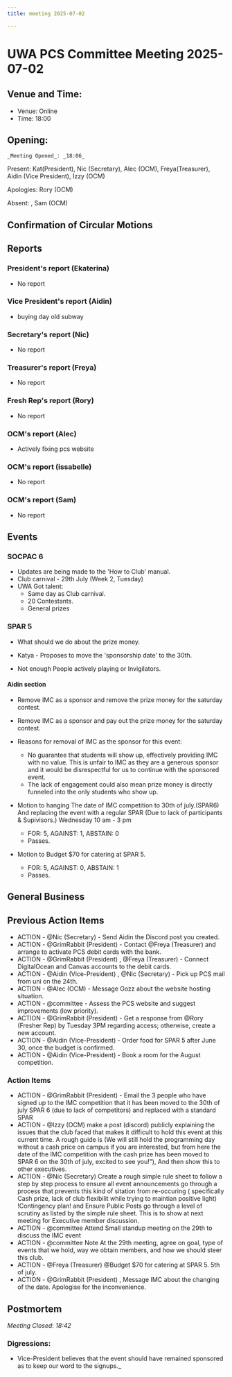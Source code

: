 ```yaml
---
title: meeting 2025-07-02

---
```

# UWA PCS Committee Meeting 2025-07-02

## Venue and Time:
- Venue:  Online
- Time: 18:00
 


## Opening:

    _Meeting Opened_: _18:06_

Present: Kat(President), Nic (Secretary), Alec (OCM), Freya(Treasurer), Aidin (Vice President), Izzy (OCM)

Apologies: Rory (OCM)

Absent: , Sam (OCM)

## Confirmation of Circular Motions



## Reports

### President's report (Ekaterina)
- No report
 
### Vice President's report (Aidin)
- buying day old subway 

### Secretary's report (Nic)
- No report

### Treasurer's report (Freya)
- No report

### Fresh Rep's report (Rory)
- No report

### OCM's report (Alec)
- Actively fixing pcs website

### OCM's report (issabelle)
- No report

### OCM's report (Sam)
- No report


## Events

### SOCPAC 6
- Updates are being made to the 'How to Club' manual.
- Club carnival - 29th July (Week 2, Tuesday)
- UWA Got talent:
    - Same day as Club carnival.
    - 20 Contestants.
    - General prizes 

### SPAR 5
- What should we do about the prize money.

- Katya - Proposes to move the 'sponsorship date' to the 30th.

- Not enough People actively playing or Invigilators.

#### Aidin section
- Remove IMC as a sponsor and remove the prize money for the saturday contest.
- Remove IMC as a sponsor and pay out the prize money for the saturday contest.
- Reasons for removal of IMC as the sponsor for this event:
    - No guarantee that students will show up, effectively providing IMC with no value. This is unfair to IMC as they are a generous sponsor and it would be disrespectful for us to continue with the sponsored event.
    - The lack of engagement could also mean prize money is directly funneled into the only students who show up.



- Motion to hanging The date of IMC competition to 30th of july.(SPAR6) And replacing the event with a regular SPAR (Due to lack of participants & Supivisors.)
Wednesday 10 am - 3 pm
    - FOR: 5, AGAINST: 1, ABSTAIN: 0
    - Passes.

- Motion to Budget $70 for catering at SPAR 5.
    - FOR: 5, AGAINST: 0, ABSTAIN: 1
    - Passes.

## General Business

## Previous Action Items
- ACTION - @Nic (Secretary)  - Send Aidin the Discord post you created.
- ACTION - @GrimRabbit (President)  - Contact @Freya (Treasurer)  and arrange to activate PCS debit cards with the bank.
- ACTION - @GrimRabbit (President) , @Freya (Treasurer)  - Connect DigitalOcean and Canvas accounts to the debit cards.
- ACTION - @Aidin (Vice-President) , @Nic (Secretary) - Pick up PCS mail from uni on the 24th.
- ACTION - @Alec (OCM)  - Message Gozz about the website hosting situation.
- ACTION - @committee  - Assess the PCS website and suggest improvements (low priority).
- ACTION - @GrimRabbit (President)  - Get a response from @Rory (Fresher Rep)  by Tuesday 3PM regarding access; otherwise, create a new account.
- ACTION - @Aidin (Vice-President)  - Order food for SPAR 5 after June 30, once the budget is confirmed.
- ACTION - @Aidin (Vice-President)  - Book a room for the August competition.


### Action Items
- ACTION - @GrimRabbit (President)  - Email the 3 people who have signed up to the IMC competition that it has been moved to the 30th of july SPAR 6 (due to lack of competitors) and replaced with a standard SPAR
- ACTION - @Izzy (OCM)  make a post (discord)  publicly explaining the issues that the club faced that makes it difficult to hold this event at this current time. A rough guide is (We will still hold the programming day without a cash price on campus if you are interested, but from here the date of the IMC competition with the cash prize has been moved to SPAR 6 on the 30th of july, excited to see you!"), And then show this to other executives.
- ACTION - @Nic (Secretary)  Create a rough simple rule sheet to follow a step by step process to ensure all event announcements go through a process that prevents this kind of sitation from re-occuring ( specifically Cash prize, lack of club flexibilit while trying to maintian positive light) !Contingency plan! and Ensure Public Posts go through a level of scrutiny as listed by the simple rule sheet. This is to show at next meeting for Executive member discussion.
- ACTION - @committee  Attend Small standup meeting on the 29th to discuss the IMC event
- ACTION -  @committee Note At the 29th meeting, agree on goal, type of events that we hold, way we obtain members, and how we should steer this club.
- ACTION - @Freya (Treasurer)  @Budget $70 for catering at SPAR 5. 5th of july.
- ACTION - @GrimRabbit (President) , Message IMC about the changing of the date. Apologise for the inconvenience.

## Postmortem
_Meeting Closed_: _18:42_

### Digressions: 

- Vice-President believes that the event should have remained sponsored as to keep our word to the signups._
